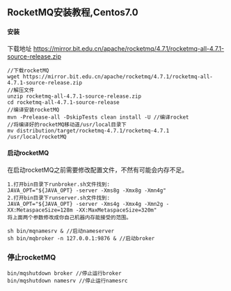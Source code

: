 ## RocketMQ安装教程,Centos7.0

#### 安装

下载地址 https://mirror.bit.edu.cn/apache/rocketmq/4.7.1/rocketmq-all-4.7.1-source-release.zip

```shell
//下载rocketMQ
wget https://mirror.bit.edu.cn/apache/rocketmq/4.7.1/rocketmq-all-4.7.1-source-release.zip 
//解压文件
unzip rocketmq-all-4.7.1-source-release.zip 
cd rocketmq-all-4.7.1-source-release
//编译安装rocketMQ
mvn -Prelease-all -DskipTests clean install -U //编译rocket
//将编译好的rocketMQ移动道/usr/local目录下
mv distribution/target/rocketmq-4.7.1/rocketmq-4.7.1 /usr/local/rocketMQ
```

#### 启动rocketMQ

在启动rocketMQ之前需要修改配置文件，不然有可能会内存不足。

```shell
1.打开bin目录下runbroker.sh文件找到:
JAVA_OPT="${JAVA_OPT} -server -Xms8g -Xmx8g -Xmn4g"
2.打开bin目录下runserver.sh文件找到:
JAVA_OPT="${JAVA_OPT} -server -Xms4g -Xmx4g -Xmn2g -XX:MetaspaceSize=128m -XX:MaxMetaspaceSize=320m"
将上面两个参数修改成你自己机器内存能接受的范围。
```

```shell
sh bin/mqnamesrv & //启动nameserver
sh bin/mqbroker -n 127.0.0.1:9876 & //启动broker
```

### 停止rocketMQ
```shell
bin/mqshutdown broker //停止运行broker
bin/mqshutdown namesrv //停止运行namesrc
```

